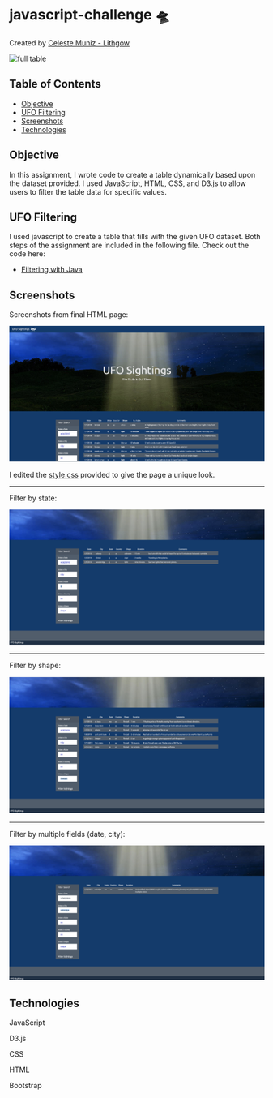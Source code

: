 # javascript-challenge :flying_saucer:

Created by [Celeste Muniz - Lithgow](https://github.com/celeste1030)

![full table](Screenshots/ufo.gif)

## Table of Contents
* [Objective](#objective)
* [UFO Filtering](#UFO-Filtering)
* [Screenshots](#Screenshots)
* [Technologies](#technologies)

## Objective

In this assignment, I wrote code to create a table dynamically based upon the dataset provided. I used JavaScript, HTML, CSS, and D3.js to allow users to filter the table data for specific values.

## UFO Filtering

I used javascript to create a table that fills with the given UFO dataset. Both steps of the assignment are included in the following file. Check out the code here:

* [Filtering with Java](UFO-levels-1-and-2/static/js/app.js)


## Screenshots

Screenshots from final HTML page:

![full table](Screenshots/unfliteredtable.png)

I edited the [style.css](UFO-levels-1-and-2/static/css/style.css) provided to give the page a unique look. 

- - - - - - - - - - - - - - - - - - - - - - - - - - - - - - - - - - - - - - - - -

Filter by state:

![filter state](Screenshots/filterstate.png)
- - - - - - - - - - - - - - - - - - - - - - - - - - - - - - - - - - - - - - - - -

Filter by shape:

![filter shape](Screenshots/filtershape.png)
- - - - - - - - - - - - - - - - - - - - - - - - - - - - - - - - - - - - - - - - -

Filter by multiple fields (date, city):

![filter multi](Screenshots/filtermulti.png)




## Technologies

JavaScript

D3.js

CSS

HTML

Bootstrap